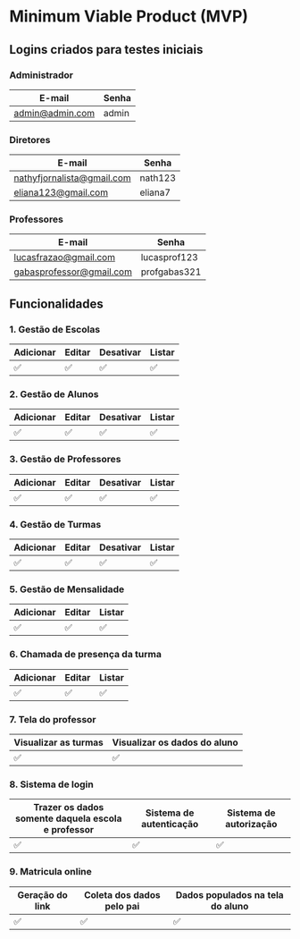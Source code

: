 # Minimum Viable Product (MVP)

## Logins criados para testes iniciais

### Administrador

| E-mail          | Senha |
| --------------- | ----- |
| admin@admin.com | admin |

### Diretores

| E-mail                     | Senha   |
| -------------------------- | ------- |
| nathyfjornalista@gmail.com | nath123 |
| eliana123@gmail.com        | eliana7 |

### Professores

| E-mail                   | Senha        |
| ------------------------ | ------------ |
| lucasfrazao@gmail.com    | lucasprof123 |
| gabasprofessor@gmail.com | profgabas321 |

## Funcionalidades

### 1. Gestão de Escolas

| Adicionar | Editar | Desativar | Listar |
| --------- | ------ | --------- | ------ |
| ✅        | ✅     | ✅        | ✅     |

### 2. Gestão de Alunos

| Adicionar | Editar | Desativar | Listar |
| --------- | ------ | --------- | ------ |
| ✅        | ✅     | ✅        | ✅     |

### 3. Gestão de Professores

| Adicionar | Editar | Desativar | Listar |
| --------- | ------ | --------- | ------ |
| ✅        | ✅     | ✅        | ✅     |

### 4. Gestão de Turmas

| Adicionar | Editar | Desativar | Listar |
| --------- | ------ | --------- | ------ |
| ✅        | ✅     | ✅        | ✅     |

### 5. Gestão de Mensalidade

| Adicionar | Editar | Listar |
| --------- | ------ | ------ |
| ✅        | ✅     | ✅     |

### 6. Chamada de presença da turma

| Adicionar | Editar | Listar |
| --------- | ------ | ------ |
| ✅        | ✅     | ✅     |

### 7. Tela do professor

| Visualizar as turmas | Visualizar os dados do aluno |
| -------------------- | ---------------------------- |
| ✅                   | ✅                           |

### 8. Sistema de login

| Trazer os dados somente daquela escola e professor | Sistema de autenticação | Sistema de autorização |
| -------------------------------------------------- | ------------------------- | ------------------------ |
| ✅                                                 | ✅                        | ✅                       |

### 9. Matricula online

| Geração do link | Coleta dos dados pelo pai | Dados populados na tela do aluno |
| ----------------- | ------------------------- | -------------------------------- |
| ✅                | ✅                        | ✅                               |
